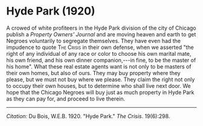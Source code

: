 <!--
title:   Hyde Park
author:  Du Bois, W.E.B.
journal: The Crisis
year:    1920
volume:  19
issue:   6
pages:   298
-->

# Hyde Park (1920)

A crowed of white profiteers in the Hyde Park division of the city of
Chicago publish a *Property Owners' Journal* and are moving heaven and
earth to get Negroes voluntarily to segregate themselves. They have even
had the impudence to quote  <span style="font-variant:small-caps;">The Crisis</span> in their own
defense, when we asserted "the right of any individual of any race or
color to choose his own marital mate, his own friend, and his own dinner
companion,---in fine, to be the master of his home". What these real
estate agents want is not only to be masters of their own homes, but
also of ours. They may buy property where they please, but we must not
buy where we please. They claim the right not only to occupy their own
houses, but to determine who shall live next door. We hope that the
Chicago Negroes will buy just as much property in Hyde Park as they can
pay for, and proceed to live therein.

______________
*Citation:* Du Bois, W.E.B. 1920. "Hyde Park." *The Crisis*. 19(6):298.